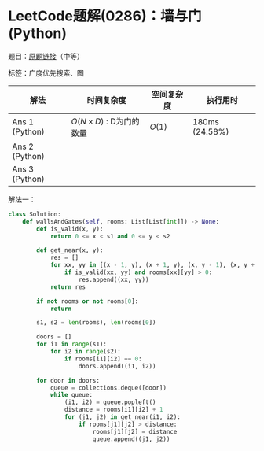# LeetCode题解(0286)：墙与门(Python)

题目：[原题链接](https://leetcode-cn.com/problems/walls-and-gates/)（中等）

标签：广度优先搜索、图

| 解法           | 时间复杂度             | 空间复杂度 | 执行用时       |
| -------------- | ---------------------- | ---------- | -------------- |
| Ans 1 (Python) | $O(N×D)$ : D为门的数量 | $O(1)$     | 180ms (24.58%) |
| Ans 2 (Python) |                        |            |                |
| Ans 3 (Python) |                        |            |                |

解法一：

```python
class Solution:
    def wallsAndGates(self, rooms: List[List[int]]) -> None:
        def is_valid(x, y):
            return 0 <= x < s1 and 0 <= y < s2

        def get_near(x, y):
            res = []
            for xx, yy in [(x - 1, y), (x + 1, y), (x, y - 1), (x, y + 1)]:
                if is_valid(xx, yy) and rooms[xx][yy] > 0:
                    res.append((xx, yy))
            return res

        if not rooms or not rooms[0]:
            return

        s1, s2 = len(rooms), len(rooms[0])

        doors = []
        for i1 in range(s1):
            for i2 in range(s2):
                if rooms[i1][i2] == 0:
                    doors.append((i1, i2))

        for door in doors:
            queue = collections.deque([door])
            while queue:
                (i1, i2) = queue.popleft()
                distance = rooms[i1][i2] + 1
                for (j1, j2) in get_near(i1, i2):
                    if rooms[j1][j2] > distance:
                        rooms[j1][j2] = distance
                        queue.append((j1, j2))

```